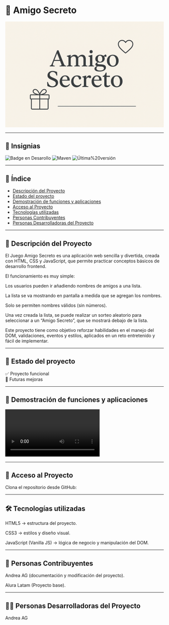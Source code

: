 # 🎁 Amigo Secreto
![Portada del proyecto](assets/amigoSecreto.png)

---

## 🏅 Insignias
![Badge en Desarollo](https://img.shields.io/badge/STATUS-EN%20DESAROLLO-green)
![Maven](https://img.shields.io/badge/Maven-v1.0-f56600?logo=apachemaven&logoColor=white)
![Última%20versión](https://img.shields.io/badge/Última%20versión-Sep%202025-1f6feb)

---

## 📑 Índice
- [Descripción del Proyecto](#-descripción-del-proyecto)
- [Estado del proyecto](#-estado-del-proyecto)
- [Demostración de funciones y aplicaciones](#-demostración-de-funciones-y-aplicaciones)
- [Acceso al Proyecto](#-acceso-al-proyecto)
- [Tecnologías utilizadas](#-tecnologías-utilizadas)
- [Personas Contribuyentes](#-personas-contribuyentes)
- [Personas Desarrolladoras del Proyecto](#-personas-desarrolladoras-del-proyecto)


---

## 📖 Descripción del Proyecto
El Juego Amigo Secreto es una aplicación web sencilla y divertida, creada con HTML, CSS y JavaScript, que permite practicar conceptos básicos de desarrollo frontend.

El funcionamiento es muy simple:

Los usuarios pueden ir añadiendo nombres de amigos a una lista.

La lista se va mostrando en pantalla a medida que se agregan los nombres.

Solo se permiten nombres válidos (sin números).

Una vez creada la lista, se puede realizar un sorteo aleatorio para seleccionar a un “Amigo Secreto”, que se mostrará debajo de la lista.

Este proyecto tiene como objetivo reforzar habilidades en el manejo del DOM, validaciones, eventos y estilos, aplicados en un reto entretenido y fácil de implementar.

---

## 🚀 Estado del proyecto
✅ Proyecto funcional  
📌 Futuras mejoras

---

## 🎥 Demostración de funciones y aplicaciones
![Funcionalidad](assets/Funcionalidad.mp4)

---

## 🔑 Acceso al Proyecto
Clona el repositorio desde GitHub:

---


## 🛠 Tecnologías utilizadas

HTML5 → estructura del proyecto.

CSS3 → estilos y diseño visual.

JavaScript (Vanilla JS) → lógica de negocio y manipulación del DOM.

---

## 🙌 Personas Contribuyentes

Andrea AG (documentación y modificación del proyecto).

Alura Latam (Proyecto base).

---


## 👩‍💻 Personas Desarrolladoras del Proyecto

Andrea AG





